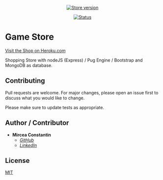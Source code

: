 <p align="center">
  <a href="https://store-games.herokuapp.com/" target="_blank">
    <img src="https://img.shields.io/badge/Game%20Store-1.0.0-red.svg?style=for-the-badge" alt="Store version">
  </a>
</p>
<p align="center">
   <a href="https://store-games.herokuapp.com/" target="_blank">
    <img src="https://img.shields.io/badge/Status-Online-green.svg?style=for-the-badge" alt="Status">
   </a>  
</p>
 

# Game Store
[Visit the Shop on Heroku.com](https://floating-garden-10269.herokuapp.com/)

Shopping Store with nodeJS (Express) / Pug Engine / Bootstrap and MongoDB as database.

## Contributing
Pull requests are welcome. For major changes, please open an issue first to discuss what you would like to change.

Please make sure to update tests as appropriate.

## Author / Contributor
-   **Mircea Constantin**
    - *[GitHub](https://github.com/MirceaConstantin)*
    - *[LinkedIn](https://www.linkedin.com/in/constantin-m-b6b602125/)*

## License
[MIT](https://choosealicense.com/licenses/mit/)
